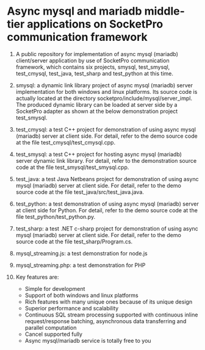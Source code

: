 # Async mysql and mariadb middle-tier applications on SocketPro communication framework

1. A public repository for implementation of async mysql (mariadb) client/server application by use of SocketPro communication framework, which contains six projects, smysql, test_smysql, test_cmysql, test_java, test_sharp and test_python at this time.

2. smysql: a dynamic link library project of async mysql (mariadb) server implementation for both windows and linux platforms. Its source code is actually located at the directory socketpro/include/mysql/server_impl. The produced dynamic library can be loaded at server side by a SocketPro adapter as shown at the below demonstration project test_smysql.

3. test_cmysql: a test C++ project for demonstration of using async mysql (mariadb) server at client side. For detail, refer to the demo source code at the file test_cmysql/test_cmysql.cpp.

4. test_smysql: a test C++ project for hosting async mysql (mariadb) server dynamic link library. For detail, refer to the demonstration source code at the file test_smysql/test_smysql.cpp.

5. test_java: a test Java Netbeans project for demonstration of using async mysql (mariadb) server at client side. For detail, refer to the demo source code at the file test_java/src/test_java.java.

6. test_python: a test demonstration of using async mysql (mariadb) server at client side for Python. For detail, refer to the demo source code at the file test_python/test_python.py.

7. test_sharp: a test .NET c-sharp project for demonstration of using async mysql (mariadb) server at client side. For detail, refer to the demo source code at the file test_sharp/Program.cs.

8. mysql_streaming.js: a test demonstration for node.js

9. mysql_streaming.php: a test demonstration for PHP

10. Key features are:
    - Simple for development
    - Support of both windows and linux platforms
    - Rich features with many unique ones because of its unique design
    - Superior performance and scalability
    - Continuous SQL stream processing supported with continuous inline request/response batching, asynchronous data transferring and parallel computation
    - Cancel supported fully
    - Async mysql/mariadb service is totally free to you
